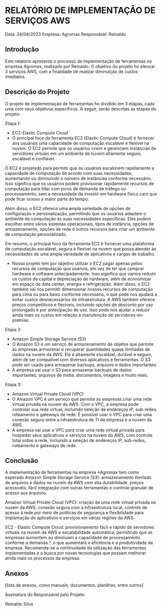 # RELATÓRIO DE IMPLEMENTAÇÃO DE SERVIÇOS AWS

Data: 24/04/2023
Empresa: Agromax 
Responsável: Reinaldo

## Introdução
Este relatório apresenta o processo de implementação de ferramentas na empresa Agromax, realizado por Reinaldo. O objetivo do projeto foi elencar 3 serviços AWS, com a finalidade de realizar diminuição de custos imediatos.

## Descrição do Projeto
O projeto de implementação de ferramentas foi dividido em 3 etapas, cada uma com seus objetivos específicos. A seguir, serão descritas as etapas do projeto:

Etapa 1: 
- EC2-Elastic Compute Cloud
- O principal foco da ferramenta EC2 (Elastic Compute Cloud) é fornecer aos usuários uma capacidade de computação escalável e flexível na nuvem. O EC2 permite que os usuários criem e gerenciem instâncias de servidores virtuais em um ambiente de nuvem altamente seguro, escalável e confiável.

O EC2 é projetado para permitir que os usuários escalonem rapidamente a capacidade de computação de acordo com suas necessidades, aumentando ou diminuindo o número de instâncias conforme necessário. Isso significa que os usuários podem provisionar rapidamente recursos de computação para lidar com picos de demanda de tráfego ou processamento, sem a necessidade de investir em hardware físico caro que pode ficar ocioso a maior parte do tempo.

Além disso, o EC2 oferece uma ampla variedade de opções de configuração e personalização, permitindo que os usuários adaptem o ambiente de computação às suas necessidades específicas. Eles podem escolher entre vários sistemas operacionais, tipos de instância, opções de armazenamento, opções de rede e outros recursos para criar um ambiente de computação personalizado.

Em resumo, o principal foco da ferramenta EC2 é fornecer uma plataforma de computação escalável, segura e flexível na nuvem que possa atender às necessidades de uma ampla variedade de aplicativos e cargas de trabalho.
- Nosso projeto tem por objetivo utilizar o EC2  pagar apenas pelos recursos de computação que usamos, em vez de ter que comprar hardware e software antecipadamente. Isso significa que vamos reduzir os custos de capital e depreciação de hardware, além de economizar em espaço de data center, energia e refrigeração. Além disso, o EC2 também vai nos permitir dimensionar nossos recursos de computação para cima ou para baixo conforme necessário, o que pode nos ajudará a evitar custos desnecessários de infraestrutura. A AWS também oferece preços competitivos e flexíveis, incluindo opções de desconto por uso prolongado e por antecipação de uso. Isso pode nos ajudar a reduzir ainda mais os custos em relação à manutenção de servidores on-premise.

Etapa 2: 
- Amazon Simple Storage Service (S3)
- O Amazon S3 é um serviço de armazenamento de objetos que permite às empresas armazenar e recuperar quantidades quase ilimitadas de dados na nuvem da AWS. Ele é altamente escalável, durável e seguro, além de ser compatível com diversos aplicativos e ferramentas. O S3 pode ser usado para armazenar backups, arquivos e dados importantes.
- A empresa vai usar o S3 para armazenar backups de dados importantes, arquivos de mídia, documentos, imagens e muito mais.

Etapa 3: 
- Amazon Virtual Private Cloud (VPC) 
- O Amazon VPC é um serviço que permite às empresas criar uma rede virtual privada na nuvem da AWS. Com o VPC, a empresa pode controlar sua rede virtual, incluindo seleção de endereços IP, sub-redes, roteamento e gateways de rede. É possível usar o VPC para criar uma conexão segura entre a infraestrutura de TI da empresa e a nuvem da AWS.
- A empresa vai usar o VPC para criar uma rede virtual privada para hospedar seus aplicativos e serviços na nuvem da AWS, com controle total sobre a rede, incluindo a seleção de endereços IP, sub-redes, roteamento e gateways de rede.



## Conclusão
A implementação de ferramentas na empresa *Agromax tem como esperado Amazon Simple Storage Service (S3): armazenamento ilimitado de arquivos e dados na nuvem da AWS com alta durabilidade, preços acessíveis, fácil integração com outras ferramentas e controle granular de acesso aos arquivos.

Amazon Virtual Private Cloud (VPC): criação de uma rede virtual privada na nuvem da AWS, conexão segura com a infraestrutura local, controle de acesso à rede por meio de políticas de segurança e flexibilidade para implantação de aplicativos e serviços em várias regiões da AWS.

EC2 - Elastic Compute Cloud: provisionamento fácil e rápido de servidores virtuais na nuvem da AWS e escalabilidade automática, permitindo que as empresas aumentem ou diminuam a capacidade de processamento conforme a demanda.*, o que aumentará a eficiência e a produtividade da empresa. Recomenda-se a continuidade da utilização das ferramentas implementadas e a busca por novas tecnologias que possam melhorar ainda mais os processos da empresa.

## Anexos

[lista de anexos, como manuais, documentos, planilhas, entre outros]

Assinatura do Responsável pelo Projeto:

Reinaldo Silva


